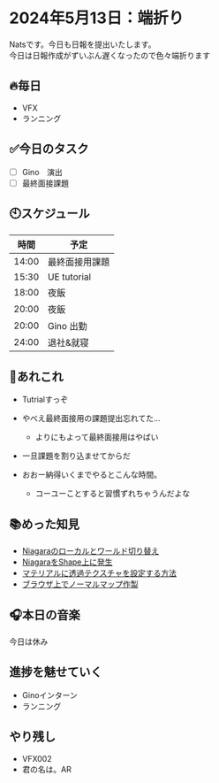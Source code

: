 # 2024年5月13日：端折り
Natsです。今日も日報を提出いたします。<br>
今日は日報作成がずいぶん遅くなったので色々端折ります

## 🔥毎日
- VFX 
- ランニング

## ✅今日のタスク
- [ ] Gino　演出
- [ ] 最終面接課題

## 🕙スケジュール
| 時間 |  予定 |
|----|----|
|14:00|最終面接用課題|
|15:30|UE tutorial|
|18:00|夜飯|
|20:00|夜飯|
|20:00|Gino 出勤|
|24:00|退社&就寝|


## 📌あれこれ
- Tutrialすっぞ

- やべえ最終面接用の課題提出忘れてた…
  - よりにもよって最終面接用はやばい
 
- 一旦課題を割り込ませてからだ

- おおー納得いくまでやるとこんな時間。
  - コーユーことすると習慣ずれちゃうんだよな
## 📚めった知見
- [Niagaraのローカルとワールド切り替え](https://www.youtube.com/watch?v=KEJx7ZX25gY)
- [NiagaraをShape上に発生](https://www.youtube.com/watch?v=06tka0ch4qA)
- [マテリアルに透過テクスチャを設定する方法](https://signyamo.blog/ue5_alpha_texture)
- [ブラウザ上でノーマルマップ作製](https://cpetry.github.io/NormalMap-Online/)

## 🎧本日の音楽
今日は休み
## 進捗を魅せていく
- Ginoインターン
- ランニング

## やり残し
- VFX002
- 君の名は。AR
